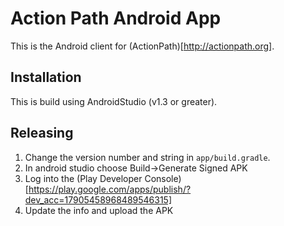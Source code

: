 Action Path Android App
=======================

This is the Android client for (ActionPath)[http://actionpath.org].

Installation
------------

This is build using AndroidStudio (v1.3 or greater).

Releasing
---------

1. Change the version number and string in `app/build.gradle`.
2. In android studio choose Build->Generate Signed APK
3. Log into the (Play Developer Console)[https://play.google.com/apps/publish/?dev_acc=17905458968489546315]
4. Update the info and upload the APK

